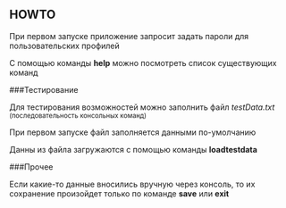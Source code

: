HOWTO
-
При первом запуске приложение запросит задать пароли для пользовательских профилей

С помощью команды __help__ можно посмотреть список существующих команд

###Тестирование

Для тестирования возможностей можно заполнить файл _testData.txt_ 
<small>(последовательность консольных команд)</small>

При первом запуске файл заполняется данными по-умолчанию

Данны из файла загружаются с помощью команды __loadtestdata__  

###Прочее

Если какие-то данные вносились вручную через консоль, то их сохранение произойдет только по команде **save** или **exit**
